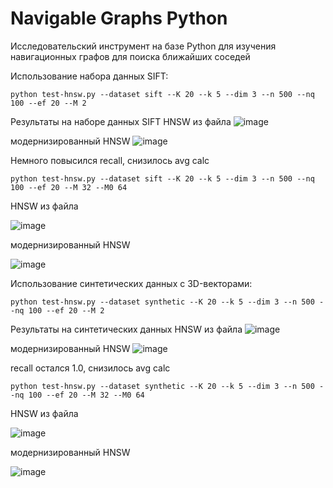 # Navigable Graphs Python
Исследовательский инструмент на базе Python для изучения навигационных графов для поиска ближайших соседей

Использование набора данных SIFT:
```
python test-hnsw.py --dataset sift --K 20 --k 5 --dim 3 --n 500 --nq 100 --ef 20 --M 2
```
Результаты на наборе данных SIFT
HNSW из файла
![image](https://github.com/user-attachments/assets/e826a092-0d71-439a-a973-771e53893255)

модернизированный HNSW
![image](https://github.com/user-attachments/assets/bdbfdfff-1d8f-4d1f-ac1a-6d012e7c76a5)

Немного повысился recall, снизилось avg calc

```
python test-hnsw.py --dataset sift --K 20 --k 5 --dim 3 --n 500 --nq 100 --ef 20 --M 32 --M0 64
```
HNSW из файла

![image](https://github.com/user-attachments/assets/92f8fdb0-7f2d-4032-913e-92b9af32033a)

модернизированный HNSW

![image](https://github.com/user-attachments/assets/4f9583f3-b49a-4548-b293-e5a85fcf514c)


Использование синтетических данных с 3D-векторами:
```
python test-hnsw.py --dataset synthetic --K 20 --k 5 --dim 3 --n 500 --nq 100 --ef 20 --M 2
```
Результаты на синтетических данных
HNSW из файла
![image](https://github.com/user-attachments/assets/5a756751-20d0-45b0-aec6-e595730b1195)

модернизированный HNSW
![image](https://github.com/user-attachments/assets/06170f24-0e00-4159-9880-055d5a2671aa)

recall остался 1.0, снизилось avg calc

```
python test-hnsw.py --dataset synthetic --K 20 --k 5 --dim 3 --n 500 --nq 100 --ef 20 --M 32 --M0 64
```
HNSW из файла

![image](https://github.com/user-attachments/assets/f091481a-ea2c-43c8-b903-7d6c4dad5076)

модернизированный HNSW

![image](https://github.com/user-attachments/assets/d8bd9bf4-4b5c-43f0-80da-d1249d349d52)



